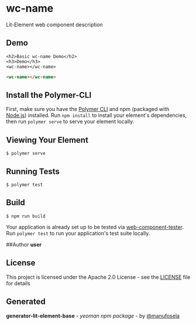 # wc-name

Lit-Element web component description

## Demo

```
<h2>Basic wc-name Demo</h2>
<h3>Demo</h3>
<wc-name></wc-name>

```
<!---
```
<custom-element-demo>
  <template>
    <link rel="import" href="wc-name.html">
    <next-code-block></next-code-block>
  </template>
</custom-element-demo>
```
-->
```html
<wc-name></wc-name>

```
## Install the Polymer-CLI

First, make sure you have the [Polymer CLI](https://www.npmjs.com/package/polymer-cli) and npm (packaged with [Node.js](https://nodejs.org)) installed. Run `npm install` to install your element's dependencies, then run `polymer serve` to serve your element locally.

## Viewing Your Element

```
$ polymer serve
```

## Running Tests

```
$ polymer test
```

## Build
```
$ npm run build
```

Your application is already set up to be tested via [web-component-tester](https://github.com/Polymer/web-component-tester). Run `polymer test` to run your application's test suite locally.

##Author
**user**

## License

This project is licensed under the Apache 2.0 License - see the [LICENSE](LICENSE) file for details

## Generated

**generator-lit-element-base** - *yeoman npm package* - by [@manufosela](https://github.com/manufosela/generator-litelement-webcomponent)
